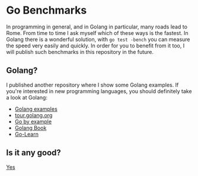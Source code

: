 # Go Benchmarks

In programming in general, and in Golang in particular, many roads lead to Rome.
From time to time I ask myself which of these ways is the fastest. 
In Golang there is a wonderful solution, with `go test -bench` you can measure the speed very easily and quickly.
In order for you to benefit from it too, I will publish such benchmarks in this repository in the future.

## Golang?

I published another repository where I show some Golang examples.
If you're interested in new programming languages, you should definitely take a look at Golang:

* [Golang examples](https://github.com/SimonWaldherr/golang-examples)
* [tour.golang.org](https://tour.golang.org/)
* [Go by example](https://gobyexample.com/)
* [Golang Book](http://www.golang-book.com/)
* [Go-Learn](https://github.com/skippednote/Go-Learn)

## Is it any good?

[Yes](https://news.ycombinator.com/item?id=3067434)

